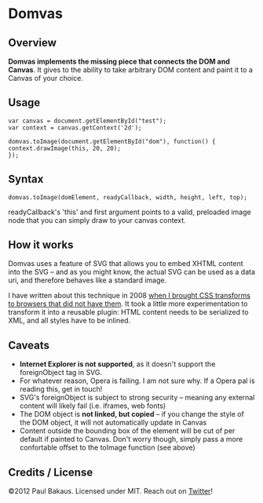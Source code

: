 # Domvas

## Overview

__Domvas implements the missing piece that connects the DOM and Canvas__. It gives to the ability to take arbitrary DOM content and paint it to a Canvas of your choice.

## Usage

	var canvas = document.getElementById("test");
	var context = canvas.getContext('2d');

	domvas.toImage(document.getElementById("dom"), function() {
  	context.drawImage(this, 20, 20);
	});
	
## Syntax

	domvas.toImage(domElement, readyCallback, width, height, left, top);	
readyCallback's 'this' and first argument points to a valid, preloaded image node that you can simply draw to your canvas context.

## How it works

Domvas uses a feature of SVG that allows you to embed XHTML content into the SVG – and as you might know, the actual SVG can be used as a data uri, and therefore behaves like a standard image.

I have written about this technique in 2008 [when I brought CSS transforms to browsers that did not have them](http://paulbakaus.com/2008/08/19/css-transforms-for-firefox/). It took a little more experimentation to transform it into a reusable plugin: HTML content needs to be serialized to XML, and all styles have to be inlined.	

## Caveats

- __Internet Explorer is not supported__, as it doesn't support the foreignObject tag in SVG.
- For whatever reason, Opera is failing. I am not sure why. If a Opera pal is reading this, get in touch!
- SVG's foreignObject is subject to strong security – meaning any external content will likely fail (i.e. iframes, web fonts)
- The DOM object is __not linked, but copied__ – if you change the style of the DOM object, it will not automatically update in Canvas
- Content outside the bounding box of the element will be cut of per default if painted to Canvas. Don't worry though, simply pass a more confortable offset to the toImage function (see above)

## Credits / License

©2012 Paul Bakaus. Licensed under MIT. Reach out on [Twitter](http://twitter.com/pbakaus)!